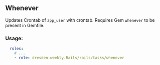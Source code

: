 ## Whenever

Updates Crontab of ``app_user`` with crontab. Requires Gem ``whenever`` to be present in Gemfile.

### Usage:


```yaml
  roles:
    # ...
    - role: dresden-weekly.Rails/rails/tasks/whenever
```
